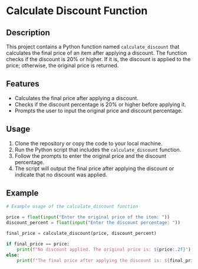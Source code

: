 # Calculate Discount Function

## Description
This project contains a Python function named `calculate_discount` that calculates the final price of an item after applying a discount. The function checks if the discount is 20% or higher. If it is, the discount is applied to the price; otherwise, the original price is returned.

## Features
- Calculates the final price after applying a discount.
- Checks if the discount percentage is 20% or higher before applying it.
- Prompts the user to input the original price and discount percentage.

## Usage
1. Clone the repository or copy the code to your local machine.
2. Run the Python script that includes the `calculate_discount` function.
3. Follow the prompts to enter the original price and the discount percentage.
4. The script will output the final price after applying the discount or indicate that no discount was applied.

## Example
```python
# Example usage of the calculate_discount function

price = float(input("Enter the original price of the item: "))
discount_percent = float(input("Enter the discount percentage: "))

final_price = calculate_discount(price, discount_percent)

if final_price == price:
    print(f"No discount applied. The original price is: ${price:.2f}")
else:
    print(f"The final price after applying the discount is: ${final_price:.2f}")
